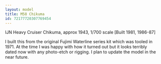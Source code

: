 ```yaml
---
layout: model
title: M58 Chikuma
id: 72177720307769454
---
```


IJN Heavy Cruiser Chikuma, approx 1943, 1/700 scale  [Built 1981, 1986-87]

I built this from the original Fujimi Waterline series kit which was tooled in 1971. At the time I was happy with how it turned out but it looks terribly dated now with any photo-etch or rigging.
I plan to update the model in the near future.


